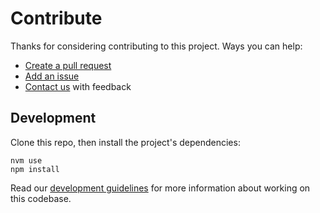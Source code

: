 # Contribute

Thanks for considering contributing to this project. Ways you can help:

* [Create a pull request](https://help.github.com/articles/creating-a-pull-request)
* [Add an issue](https://github.com/braintree/braintree-web-drop-in/issues)
* [Contact us](README.md#feedback) with feedback

## Development

Clone this repo, then install the project's dependencies:

```
nvm use
npm install
```

Read our [development guidelines](DEVELOPMENT.md) for more information about working on this codebase.
